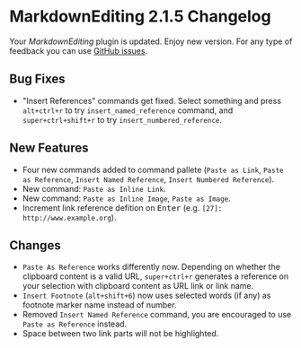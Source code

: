 # MarkdownEditing 2.1.5 Changelog

Your _MarkdownEditing_ plugin is updated. Enjoy new version. For any type of
feedback you can use [GitHub issues][issues].

## Bug Fixes

*   "Insert References" commands get fixed. Select something and press `alt+ctrl+r`
    to try `insert_named_reference` command, and `super+ctrl+shift+r` to try
    `insert_numbered_reference`.

## New Features

*   Four new commands added to command pallete (`Paste as Link`, `Paste as Reference`,
    `Insert Named Reference`, `Insert Numbered Reference`).
*   New command: `Paste as Inline Link`.
*   New command: `Paste as Inline Image`, `Paste as Image`.
*   Increment link reference defition on <kbd>Enter</kbd> (e.g. `[27]: http://www.example.org`).

## Changes

*   `Paste As Reference` works differently now. Depending on whether the clipboard
    content is a valid URL, `super+ctrl+r` generates a reference on your selection
    with clipboard content as URL link or link name.
*   `Insert Footnote` (`alt+shift+6`) now uses selected words (if any) as footnote
    marker name instead of number.
*   Removed `Insert Named Reference` command, you are encouraged to use
    `Paste as Reference` instead.
*   Space between two link parts will not be highlighted.

[issues]: https://github.com/SublimeText-Markdown/MarkdownEditing/issues

